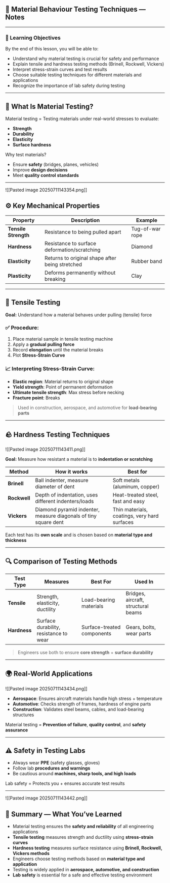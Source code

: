 ## 🔬 Material Behaviour Testing Techniques — Notes

---

### 🎯 Learning Objectives

By the end of this lesson, you will be able to:

- Understand why material testing is crucial for safety and performance
- Explain tensile and hardness testing methods (Brinell, Rockwell, Vickers)
- Interpret stress-strain curves and test results
- Choose suitable testing techniques for different materials and applications
- Recognize the importance of lab safety during testing

---

## 🧪 What Is Material Testing?

Material testing = Testing materials under real-world stresses to evaluate:

- **Strength**
- **Durability**
- **Elasticity**
- **Surface hardness**

Why test materials?

- Ensure **safety** (bridges, planes, vehicles)
- Improve **design decisions**
- Meet **quality control standards**

---
![[Pasted image 20250711143354.png]]

## ⚙️ Key Mechanical Properties

|Property|Description|Example|
|---|---|---|
|**Tensile Strength**|Resistance to being pulled apart|Tug-of-war rope|
|**Hardness**|Resistance to surface deformation/scratching|Diamond|
|**Elasticity**|Returns to original shape after being stretched|Rubber band|
|**Plasticity**|Deforms permanently without breaking|Clay|

---

## 🧵 Tensile Testing

**Goal:** Understand how a material behaves under pulling (tensile) force

### ✅ Procedure:

1. Place material sample in tensile testing machine
2. Apply a **gradual pulling force**
3. Record **elongation** until the material breaks
4. Plot **Stress-Strain Curve**

### 📈 Interpreting Stress-Strain Curve:

- **Elastic region**: Material returns to original shape
- **Yield strength**: Point of permanent deformation
- **Ultimate tensile strength**: Max stress before necking
- **Fracture point**: Breaks

> Used in construction, aerospace, and automotive for **load-bearing parts**

---

## 🪨 Hardness Testing Techniques

![[Pasted image 20250711143411.png]]

**Goal:** Measure how resistant a material is to **indentation or scratching**

|Method|How it works|Best for|
|---|---|---|
|**Brinell**|Ball indenter, measure diameter of dent|Soft metals (aluminum, copper)|
|**Rockwell**|Depth of indentation, uses different indenters/loads|Heat-treated steel, fast and easy|
|**Vickers**|Diamond pyramid indenter, measure diagonals of tiny square dent|Thin materials, coatings, very hard surfaces|

Each test has its **own scale** and is chosen based on **material type and thickness**

---

## 🔍 Comparison of Testing Methods

|Test Type|Measures|Best For|Used In|
|---|---|---|---|
|**Tensile**|Strength, elasticity, ductility|Load-bearing materials|Bridges, aircraft, structural beams|
|**Hardness**|Surface durability, resistance to wear|Surface-treated components|Gears, bolts, wear parts|

> Engineers use both to ensure **core strength** + **surface durability**

---

## 🌍 Real-World Applications

![[Pasted image 20250711143434.png]]

- **Aerospace**: Ensures aircraft materials handle high stress + temperature
- **Automotive**: Checks strength of frames, hardness of engine parts
- **Construction**: Validates steel beams, cables, and load-bearing structures

Material testing = **Prevention of failure**, **quality control**, and **safety assurance**

---

## ⚠️ Safety in Testing Labs

- Always wear **PPE** (safety glasses, gloves)
- Follow lab **procedures and warnings**
- Be cautious around **machines, sharp tools, and high loads**

Lab safety = Protects you + ensures accurate test results

---
![[Pasted image 20250711143442.png]]

## 🧾 Summary — What You’ve Learned

- Material testing ensures the **safety and reliability** of all engineering applications
- **Tensile testing** measures strength and ductility using **stress-strain curves**
- **Hardness testing** measures surface resistance using **Brinell, Rockwell, Vickers methods**
- Engineers choose testing methods based on **material type and application**
- Testing is widely applied in **aerospace, automotive, and construction**
- **Lab safety** is essential for a safe and effective testing environment